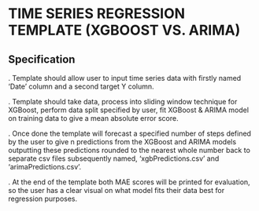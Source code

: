 # TIME SERIES REGRESSION TEMPLATE (XGBOOST VS. ARIMA)


## Specification
. Template should allow user to input time series data with firstly named ‘Date’ column and a second target Y column. 

. Template should take data, process into sliding window technique for XGBoost, perform data split specified by user, 
  fit XGBoost & ARIMA model on training data to give a mean absolute error score. 
  
. Once done the template will forecast a specified number of steps defined by the user to give n predictions from the
  XGBoost and ARIMA models outputting these predictions rounded to the nearest whole number back to separate csv files
  subsequently named, ‘xgbPredictions.csv’ and ‘arimaPredictions.csv’. 
  
. At the end of the template both MAE scores will be printed for evaluation, so the user has a clear visual on what model
  fits their data best for regression purposes.
